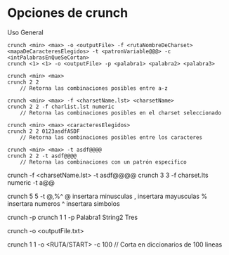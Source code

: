 # Opciones de crunch

Uso General
```
crunch <min> <max> -o <outputFile> -f <rutaNombreDeCharset> <mapaDeCaracteresElegidos> -t <patronVariable@@@> -c <intPalabrasEnQueSeCortan>
crunch <1> <1> -o <outputFile> -p <palabra1> <palabra2> <palabra3>
```

```
crunch <min> <max>
crunch 2 2
	// Retorna las combinaciones posibles entre a-z
```

```
crunch <min> <max> -f <charsetName.lst> <charsetName>
crunch 2 2 -f charlist.lst numeric
	// Retorna las combinaciones posibles en el charset seleccionado
```

```
crunch <min> <max> <caracteresElegidos>
crunch 2 2 0123asdfASDF
	// Retorna las combinaciones posibles entre los caracteres
```

```
crunch <min> <max> -t asdf@@@@
crunch 2 2 -t asdf@@@@
	// Retorna las combinaciones con un patrón especifico
```


crunch <min> <max> -f <charsetName.lst> <charsetName> -t asdf@@@@
crunch 3 3 -f charset.lts numeric -t a@@

crunch 5 5 -t @,%^
	@  insertara minusculas
	,    insertara mayusculas
	%  insertara numeros
	^   insertara simbolos

crunch <x> <x> -p <Palabra1> <Palabra2> <Palabra3>
crunch 1 1 -p Palabra1 String2 Tres

crunch -o <outputFile.txt>

crunch 1 1 -o <RUTA/START> -c 100
	// Corta en diccionarios de 100 lineas

